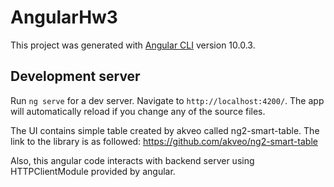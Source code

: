 # AngularHw3

This project was generated with [Angular CLI](https://github.com/angular/angular-cli) version 10.0.3.

## Development server

Run `ng serve` for a dev server. Navigate to `http://localhost:4200/`. The app will automatically reload if you change any of the source files.


The UI contains simple table created by akveo called ng2-smart-table.
The link to the library is as followed:
https://github.com/akveo/ng2-smart-table

Also, this angular code interacts with backend server using HTTPClientModule provided by angular.
